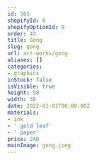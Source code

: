 ```yaml
---
id: 565
shopifyId: 0
shopifyOptionId: 0
order: 43
title: Gong
slug: gong
url: art-works/gong
aliases: []
categories:
- graphics
inStock: false
isVisible: true
height: 58
width: 38
date: 2022-01-01T00:00:00Z
materials:
- ink
- ' gold leaf'
- ' paper'
price: 240
mainImage: gong.jpeg
---
```

